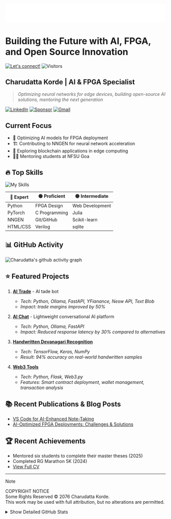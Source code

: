 ![SVG Banners](assets/profile_banner.svg)
# Building the Future with AI, FPGA, and Open Source Innovation

[![Let's connect!](https://img.shields.io/badge/Let's_connect!-8A2BE2?style=for-the-badge)](mailto:152109007c@gmail.com)
![Visitors](https://api.visitorbadge.io/api/visitors?path=https%3A%2F%2Fgithub.com%2Fcharudatta10&countColor=%23263759)

## Charudatta Korde | AI & FPGA Specialist
> *Optimizing neural networks for edge devices, building open-source AI solutions, mentoring the next generation*

[![LinkedIn](https://img.shields.io/badge/linkedin-%230077B5.svg?style=for-the-badge&logo=linkedin&logoColor=white)](https://www.linkedin.com/in/charudatta-korde/)
[![Sponsor](https://img.shields.io/badge/sponsor-30363D?style=for-the-badge&logo=GitHub-Sponsors&logoColor=#EA4AAA)](https://github.com/sponsors/charudatta10)
[![Gmail](https://img.shields.io/badge/Gmail-D14836?style=for-the-badge&logo=gmail&logoColor=white)](mailto:152109007c@gmail.com)

## Current Focus
- 🧠 Optimizing AI models for FPGA deployment
- 🏗️ Contributing to NNGEN for neural network acceleration
- 🔗 Exploring blockchain applications in edge computing
- 👨‍🏫 Mentoring students at NFSU Goa

## 🔥 Top Skills
![My Skills](https://skillicons.dev/icons?i=python,pytorch,html,git,c,flask,latex,markdown,vscode,powershell&theme=dark&perline=10)

| 🔵 **Expert** | 🟢 **Proficient** | 🟡 **Intermediate** |
|-------------|----------------|----------------|
| Python      | FPGA Design    | Web Development|
| PyTorch     | C Programming  | Julia          |
| NNGEN       | Git/GitHub     | Scikit-learn   |
| HTML/CSS    | Verilog        | sqlite        |

## 📊 GitHub Activity
![Charudatta's github activity graph](https://github-readme-activity-graph.vercel.app/graph?username=charudatta10&theme=onedark)

## ⭐ Featured Projects
1. **[AI Trade](https://github.com/charudatta10/ai-trade)** - AI tade bot 
   - *Tech: Python, Ollama, FastAPI, YFianance, Nesw API, Text Blob*
   - *Impact: trade margins improved by 50%*
   
2. **[AI Chat](https://github.com/charudatta10/ai_chat)** - Lightweight conversational AI platform
   - *Tech: Python, Ollama, FastAPI*
   - *Impact: Reduced response latency by 30% compared to alternatives*

3. **[Handwritten Devanagari Recognition](https://github.com/charudatta10/devanagari-handwriting-recognizer)**
   - *Tech: TensorFlow, Keras, NumPy*
   - *Result: 94% accuracy on real-world handwritten samples*

4. **[Web3 Tools](https://github.com/charudatta10/web3-tools)**
   - *Tech: Python, Flask, Web3.py*
   - *Features: Smart contract deployment, wallet management, transaction analysis*

## 📚 Recent Publications & Blog Posts
- [VS Code for AI-Enhanced Note-Taking](https://dev.to/charudatta10/vs-code-for-note-taking-324b)
- [AI-Optimized FPGA Deployments: Challenges & Solutions](https://dev.to/charudatta10/ai-optimized-fpga-deployments-challenges-solutions-2mij)

## 🏆 Recent Achievements
- Mentored six students to complete their master theses (2025)
- Completed RG Marathon 5K (2024)
- [View Full CV](src/cv/cv.pdf)

---

>[!NOTE]
> 
> COPYRIGHT NOTICE  
> Some Rights Reserved © 2076 Charudatta Korde.  
> This work may be used with full attribution, but no alterations are permitted.

<Details>
<summary> Show Detailed GitHub Stats</summary>

## GitHub Stats

<img height=300 align="center" src="https://github-readme-stats.vercel.app/api?username=charudatta10&show=reviews,discussions_started,prs_merged,prs_merged_percentage&hide_rank=true&show_icons=true&include_all_commits=true&theme=onedark#gh-dark-mode-only&bg_color=30,e96443,904e95)" />
<img height=300 align="center" src="https://github-readme-stats.vercel.app/api/top-langs/?username=charudatta10&layout=pie&hide=html&theme=onedark" />
<img height=300 align="center" src="https://github-profile-trophy.vercel.app/?username=charudatta10&theme=onedark&rows=2&column=3" />

## Pinned Gists

<img height=100 align="center" src="https://github-readme-stats.vercel.app/api/gist?id=8b50e8260808cdebe4c08d2b00ba05d3&theme=onedark" />
<img height=100 align="center" src="https://github-readme-stats.vercel.app/api/gist?id=544d754641c3fa2b22fb84b7e62edf8c&theme=dark" />
<img height=100 align="center" src="https://github-readme-stats.vercel.app/api/gist?id=d44f375ef894ede4d5302eb4a003b27a&theme=merko" />
<img height=100 align="center" src="https://github-readme-stats.vercel.app/api/gist?id=6efb146deb50a1b2af20d6864e877cc7&theme=gruvbox" />
<img height=100 align="center" src="https://github-readme-stats.vercel.app/api/gist?id=d44f375ef894ede4d5302eb4a003b27a&theme=tokyonight" />
<img height=100 align="center" src="https://github-readme-stats.vercel.app/api/gist?id=fc433968b5108f39236c97944273b685&theme=cobalt" />

## Pinned Repos 

<img height=100  align="center" src="https://github-readme-stats.vercel.app/api/pin/?username=charudatta10&repo=charudatta10&theme=onedark" />
<img height=100  align="center" src="https://github-readme-stats.vercel.app/api/pin/?username=charudatta10&repo=ai-trade&theme=dark" />
<img height=100  align="center" src="https://github-readme-stats.vercel.app/api/pin/?username=charudatta10&repo=ai_chat&theme=merko" />
<hr></hr>
<img height=100  align="center" src="https://github-readme-stats.vercel.app/api/pin/?username=charudatta10&repo=devanagari-handwriting-recognizer&theme=gruvbox" />
<img height=100  align="center" src="https://github-readme-stats.vercel.app/api/pin/?username=charudatta10&repo=web3-tools&theme=tokyonight" />
<img height=100  align="center" src="https://github-readme-stats.vercel.app/api/pin/?username=charudatta10&repo=ai-orb&theme=cobalt" />  <hr></hr>
<img height=100  align="center" src="https://github-readme-stats.vercel.app/api/pin/?username=charudatta10&repo=project-tile&theme=synthwave" />
<img height=100  align="center" src="https://github-readme-stats.vercel.app/api/pin/?username=charudatta10&repo=task-runner-SDLC&theme=dracula" />
<img height=100  align="center" src="https://github-readme-stats.vercel.app/api/pin/?username=charudatta10&repo=note-flow&theme=dark" />


</Details>
